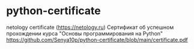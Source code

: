 # python-certificate
netology certificate (https://netology.ru)
Сертификат об успешном прохождении курса "Основы программирования на Python"
https://github.com/Senya10p/python-certificate/blob/main/certificate.pdf

